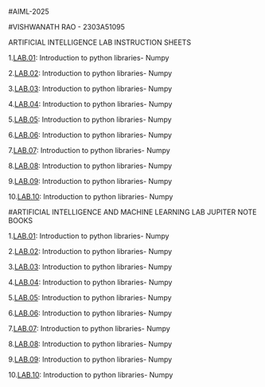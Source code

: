 #AIML-2025

#VISHWANATH RAO - 2303A51095

ARTIFICIAL INTELLIGENCE LAB INSTRUCTION SHEETS

1.[LAB.01](): Introduction to python libraries- Numpy

2.[LAB.02](): Introduction to python libraries- Numpy

3.[LAB.03](): Introduction to python libraries- Numpy

4.[LAB.04](): Introduction to python libraries- Numpy

5.[LAB.05](): Introduction to python libraries- Numpy

6.[LAB.06](): Introduction to python libraries- Numpy

7.[LAB.07](): Introduction to python libraries- Numpy

8.[LAB.08](): Introduction to python libraries- Numpy

9.[LAB.09](): Introduction to python libraries- Numpy

10.[LAB.10](): Introduction to python libraries- Numpy

#ARTIFICIAL INTELLIGENCE AND MACHINE LEARNING LAB JUPITER NOTE BOOKS

1.[LAB.01](https://github.com/2303a51095/AIML/blob/main/AIML_LAB_01.ipynb): Introduction to python libraries- Numpy

2.[LAB.02](): Introduction to python libraries- Numpy

3.[LAB.03](): Introduction to python libraries- Numpy

4.[LAB.04](): Introduction to python libraries- Numpy

5.[LAB.05](): Introduction to python libraries- Numpy

6.[LAB.06](): Introduction to python libraries- Numpy

7.[LAB.07](): Introduction to python libraries- Numpy

8.[LAB.08](): Introduction to python libraries- Numpy

9.[LAB.09](): Introduction to python libraries- Numpy

10.[LAB.10](): Introduction to python libraries- Numpy

